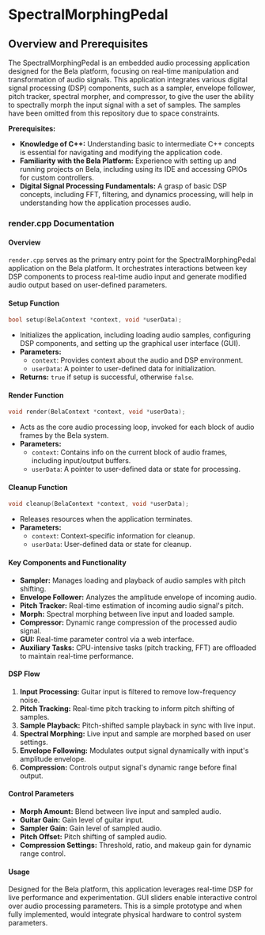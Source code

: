 # SpectralMorphingPedal

## Overview and Prerequisites
The SpectralMorphingPedal is an embedded audio processing application designed for the Bela platform, focusing on real-time manipulation and transformation of audio signals. This application integrates various digital signal processing (DSP) components, such as a sampler, envelope follower, pitch tracker, spectral morpher, and compressor, to give the user the ability to spectrally morph the input signal with a set of samples. The samples have been omitted from this repository due to space constraints.

**Prerequisites:**
- **Knowledge of C++:** Understanding basic to intermediate C++ concepts is essential for navigating and modifying the application code.
- **Familiarity with the Bela Platform:** Experience with setting up and running projects on Bela, including using its IDE and accessing GPIOs for custom controllers.
- **Digital Signal Processing Fundamentals:** A grasp of basic DSP concepts, including FFT, filtering, and dynamics processing, will help in understanding how the application processes audio.

### render.cpp Documentation

#### Overview
`render.cpp` serves as the primary entry point for the SpectralMorphingPedal application on the Bela platform. It orchestrates interactions between key DSP components to process real-time audio input and generate modified audio output based on user-defined parameters.

#### Setup Function
```cpp
bool setup(BelaContext *context, void *userData);
```
- Initializes the application, including loading audio samples, configuring DSP components, and setting up the graphical user interface (GUI).
- **Parameters:**
  - `context`: Provides context about the audio and DSP environment.
  - `userData`: A pointer to user-defined data for initialization.
- **Returns:** `true` if setup is successful, otherwise `false`.

#### Render Function
```cpp
void render(BelaContext *context, void *userData);
```
- Acts as the core audio processing loop, invoked for each block of audio frames by the Bela system.
- **Parameters:**
  - `context`: Contains info on the current block of audio frames, including input/output buffers.
  - `userData`: A pointer to user-defined data or state for processing.

#### Cleanup Function
```cpp
void cleanup(BelaContext *context, void *userData);
```
- Releases resources when the application terminates.
- **Parameters:**
  - `context`: Context-specific information for cleanup.
  - `userData`: User-defined data or state for cleanup.

#### Key Components and Functionality
- **Sampler:** Manages loading and playback of audio samples with pitch shifting.
- **Envelope Follower:** Analyzes the amplitude envelope of incoming audio.
- **Pitch Tracker:** Real-time estimation of incoming audio signal's pitch.
- **Morph:** Spectral morphing between live input and loaded sample.
- **Compressor:** Dynamic range compression of the processed audio signal.
- **GUI:** Real-time parameter control via a web interface.
- **Auxiliary Tasks:** CPU-intensive tasks (pitch tracking, FFT) are offloaded to maintain real-time performance.

#### DSP Flow
1. **Input Processing:** Guitar input is filtered to remove low-frequency noise.
2. **Pitch Tracking:** Real-time pitch tracking to inform pitch shifting of samples.
3. **Sample Playback:** Pitch-shifted sample playback in sync with live input.
4. **Spectral Morphing:** Live input and sample are morphed based on user settings.
5. **Envelope Following:** Modulates output signal dynamically with input's amplitude envelope.
6. **Compression:** Controls output signal's dynamic range before final output.

#### Control Parameters
- **Morph Amount:** Blend between live input and sampled audio.
- **Guitar Gain:** Gain level of guitar input.
- **Sampler Gain:** Gain level of sampled audio.
- **Pitch Offset:** Pitch shifting of sampled audio.
- **Compression Settings:** Threshold, ratio, and makeup gain for dynamic range control.

#### Usage
Designed for the Bela platform, this application leverages real-time DSP for live performance and experimentation. GUI sliders enable interactive control over audio processing parameters. This is a simple prototype and when fully implemented, would integrate physical hardware to control system parameters.
